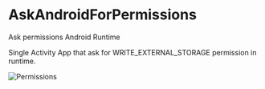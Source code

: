 # AskAndroidForPermissions
Ask permissions Android Runtime

Single Activity App that ask for WRITE_EXTERNAL_STORAGE permission in runtime.

![Permissions](https://user-images.githubusercontent.com/54866393/98485827-76f18a80-2219-11eb-991b-10d8fad02e50.gif)
